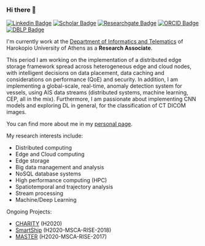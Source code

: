 ### Hi there 👋

<!--
**AntonisMakris/AntonisMakris** is a ✨ _special_ ✨ repository because its `README.md` (this file) appears on your GitHub profile.

Here are some ideas to get you started:

- 🔭 I’m currently working on ...
- 🌱 I’m currently learning ...
- 👯 I’m looking to collaborate on ...
- 🤔 I’m looking for help with ...
- 💬 Ask me about ...
- 📫 How to reach me: ...
- 😄 Pronouns: ...
- ⚡ Fun fact: ...
-->

[![Linkedin Badge](https://img.shields.io/badge/-LinkedIn-blue?logo=Linkedin&logoColor=white&link=https://www.linkedin.com/in/antonios-makris-8a9253145/)](https://www.linkedin.com/in/antonios-makris-8a9253145/)
[![Scholar Badge](https://img.shields.io/badge/-Scholar-gray?logo=Google&logoColor=white&link=https://scholar.google.com/citations?user=j5DZpL4AAAAJ&hl=en&oi=ao)](https://scholar.google.com/citations?user=j5DZpL4AAAAJ&hl=en&oi=ao)
[![Researchgate Badge](https://img.shields.io/badge/-ResearchGate-0cb?logo=Researchgate&logoColor=white&link=https://www.researchgate.net/profile/Antonios_Makris3)](https://www.researchgate.net/profile/Antonios_Makris3)
[![ORCID Badge](https://img.shields.io/badge/-ORCID-green?logo=Orcid&logoColor=white&link=https://orcid.org/0000-0003-0514-4292)](https://orcid.org/0000-0003-0514-4292)
[![DBLP Badge](https://img.shields.io/badge/-dblp-blue)](https://dblp.uni-trier.de/pid/191/9101.html)



I'm currently work at the [Department of Informatics and Telematics](https://www.dit.hua.gr/index.php/en/) of Harokopio University of Athens as a **Research Associate**.

This period I am working on the implementation of a distributed edge storage framework spread across heterogeneous edge and cloud nodes, with intelligent decisions on data placement, data caching and considerations on performance (QoE) and security. In addition, I am implementing a global-scale, real-time, anomaly detection system for vessels, using AIS data streams (distributed systems, machine learning, CEP, all in the mix). Furthermore, I am passionate about implementing CNN models and exploring DL in general, for the classification of CT DICOM images. 

You can find more about me in my [personal page](https://antonismakris.github.io/).


My research interests include:
- Distributed computing
- Edge and Cloud computing
- Edge storage
- Big data management and analysis
- NoSQL database systems
- High performance computing (HPC)
- Spatiotemporal and trajectory analysis
- Stream processing
- Machine/Deep Learning

Ongoing Projects:
- [CHARITY](https://www.charity-project.eu/en) (H2020)
- [SmartShip](https://smartship2020.eu/) (H2020-MSCA-RISE-2018)
- [MASTER](http://www.master-project-h2020.eu/) (H2020-MSCA-RISE-2017)

<!-- #### My GitHub Stats

![Antonis GitHub stats](https://github-readme-stats.vercel.app/api?username=AntonisMakris&show_icons=true&theme=dracula) -->

<!-- [![Most Used Languages](https://github-readme-stats.vercel.app/api/top-langs/?username=AntonisMakris&layout=compact)](https://github.com/AntonisMakris/github-readme-stats) -->



